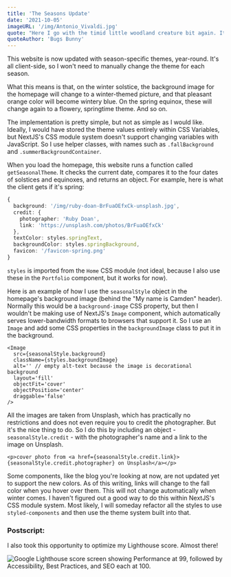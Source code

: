 ```yaml
---
title: 'The Seasons Update'
date: '2021-10-05'
imageURL: '/img/Antonio_Vivaldi.jpg'
quote: "Here I go with the timid little woodland creature bit again. It's shameful, but, uh, it's a living."
quoteAuthor: 'Bugs Bunny'
---
```


This website is now updated with season-specific themes, year-round. It's all client-side, so I won't need to manually change the theme for each season.

What this means is that, on the winter solstice, the background image for the homepage will change to a winter-themed picture, and that pleasant orange color will become wintery blue. On the spring equinox, these will change again to a flowery, springtime theme. And so on.

The implementation is pretty simple, but not as simple as I would like. Ideally, I would have stored the theme values entirely within CSS Variables, but NextJS's CSS module system doesn't support changing variables with JavaScript. So I use helper classes, with names such as `.fallBackground` and `.summerBackgroundContainer`.

When you load the homepage, this website runs a function called `getSeasonalTheme`. It checks the current date, compares it to the four dates of solstices and equinoxes, and returns an object. For example, here is what the client gets if it's spring:

```ts
{
  background: '/img/ruby-doan-BrFuaOEfxCk-unsplash.jpg',
  credit: {
    photographer: 'Ruby Doan',
    link: 'https://unsplash.com/photos/BrFuaOEfxCk'
  },
  textColor: styles.springText,
  backgroundColor: styles.springBackground,
  favicon: '/favicon-spring.png'
}
```

`styles` is imported from the `Home` CSS module (not ideal, because I also use these in the `Portfolio` component, but it works for now).

Here is an example of how I use the `seasonalStyle` object in the homepage's background image (behind the "My name is Camden" header). Normally this would be a `background-image` CSS property, but then I wouldn't be making use of NextJS's `Image` component, which automatically serves lower-bandwidth formats to browsers that support it. So I use an `Image` and add some CSS properties in the `backgroundImage` class to put it in the background.

```tsx
<Image
  src={seasonalStyle.background}
  className={styles.backgroundImage}
  alt='' // empty alt-text because the image is decorational background
  layout='fill'
  objectFit='cover'
  objectPosition='center'
  draggable='false'
/>
```

All the images are taken from Unsplash, which has practically no restrictions and does not even require you to credit the photographer. But it's the nice thing to do. So I do this by including an object - `seasonalStyle.credit` - with the photographer's name and a link to the image on Unsplash.

```tsx
<p>cover photo from <a href={seasonalStyle.credit.link}>{seasonalStyle.credit.photographer} on Unsplash</a></p>
```

Some components, like the blog you're looking at now, are not updated yet to support the new colors. As of this writing, links will change to the fall color when you hover over them. This will not change automatically when winter comes. I haven't figured out a good way to do this within NextJS's CSS module system. Most likely, I will someday refactor all the styles to use `styled-components` and then use the theme system built into that.

### Postscript:

I also took this opportunity to optimize my Lighthouse score. Almost there!

![Google Lighthouse score screen showing Performance at 99, followed by Accessibility, Best Practices, and SEO each at 100.](/img/lighthouse_score.png)
